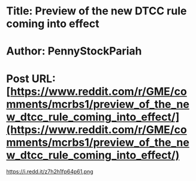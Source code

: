 # Title: Preview of the new DTCC rule coming into effect
# Author: PennyStockPariah
# Post URL: [https://www.reddit.com/r/GME/comments/mcrbs1/preview_of_the_new_dtcc_rule_coming_into_effect/](https://www.reddit.com/r/GME/comments/mcrbs1/preview_of_the_new_dtcc_rule_coming_into_effect/)


https://i.redd.it/z7h2h1fp64p61.png